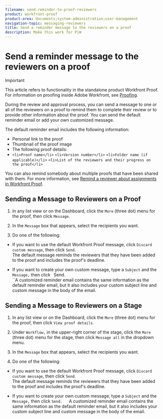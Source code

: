 ```yaml
---
filename: send-reminder-to-proof-reviewers
product: workfront-proof
product-area: documents;system-administration;user-management
navigation-topic: messaging-reviewers
title: Send a reminder message to the reviewers on a proof
description: Make this work for PiW
---
```


# Send a reminder message to the reviewers on a proof

>[!IMPORTANT]
>
>This article refers to functionality in the standalone product Workfront Proof. For information on proofing inside Adobe Workfront, see [Proofing](../../../review-and-approve-work/proofing/proofing.md).

<!--
Make this work for PiW
-->

During the review and approval process, you can send a message to one or all of the reviewers on a proof to remind them to complete their review or to provide other information about the proof. You can send the default reminder email or add your own customized message.

The default reminder email includes the following information:

* Personal link to the proof
* Thumbnail of the proof image
* The following proof details:
* `<li>Proof name</li>` `<li>Version number</li>` `<li>Folder name (if applicable)</li>` `<li>List of the reviewers and their progress on the proof</li>`

You can also remind somebody about multiple proofs that have been shared with them. For more information, see [Remind a reviewer about assignments in Workfront Proof](../../../workfront-proof/wp-emailsntfctns/messaging-reviewers/remind-reviewer-assignments-wp.md).

## Sending a Message to Reviewers on a Proof

1. In any list view or on the Dashboard, click the `More` (three dot) menu for the proof, then click `Message`.

1. In the `Message` box that appears, select the recipients you want.
1. Do one of the following:

  * If you want to use the default Workfront Proof message, click `Discard custom message`, then click `Send`.  
    The default message&nbsp;reminds the reviewers that they have been added to the proof and includes the proof's deadline.&nbsp; &nbsp;
  
  * If you want to create your own custom message, type a `Subject` and the `Message,` then click ` `Send.  
    ``A customized reminder email contains the same information as the default reminder email, but it also includes your custom subject line and custom message in the body of the email.

## Sending a Message to Reviewers on a Stage

1. In any list view or on the Dashboard, click the `More` (three dot) menu for the proof, then click `View proof details`.

1. Under `Workflow,` in the upper-right corner of the stage, click the `More` (three dot) menu for the stage, then click `Message all` in the dropdown menu.

1. In the `Message` box that appears, select the recipients you want.
1. Do one of the following:

  * If you want to use the default Workfront Proof message, click `Discard custom message`, then click `Send`.  
    The default message&nbsp;reminds the reviewers that they have been added to the proof and includes the proof's deadline.&nbsp; &nbsp;
  
  * If you want to create your own custom message, type a `Subject` and the `Message,` then click `Send.  
    `A customized reminder email contains the same information as the default reminder email, but it also includes your custom subject line and custom message in the body of the email.

